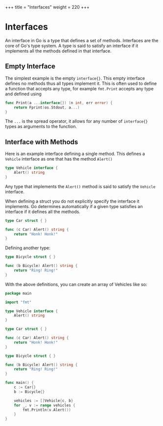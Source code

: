 +++
title = "Interfaces"
weight = 220
+++

# Interfaces

An interface in Go is a type that defines a set of methods. Interfaces are the core of Go's type system. A type is said to satisfy an interface if it implements all the methods defined in that interface.

## Empty Interface

The simplest example is the empty `interface{}`. This empty interface defines no methods thus all types implement it. This is often used to define a function that accepts any type, for example `fmt.Print` accepts any type and defined using

```go
func Print(a ...interface{}) (n int, err error) {
    return Fprint(os.Stdout, a...)
}
```

The `...` is the spread operator, it allows for any number of `interface{}` types as arguments to the function.

## Interface with Methods

Here is an example interface defining a single method. This defines a `Vehicle` interface as one that has the method `Alert()`

```go
type Vehicle interface {
    Alert() string
}
```

Any type that implements the `Alert()` method is said to satisfy the `Vehicle` interface.

When defining a struct you do not explicitly specify the interface it implements. Go determines automatically if a given type satisfies an interface if it defines all the methods.

```go
type Car struct { }

func (c Car) Alert() string {
    return "Honk! Honk!"
}
```

Defining another type:

```go
type Bicycle struct { }

func (b Bicycle) Alert() string {
    return "Ring! Ring!"
}
```

With the above definitions, you can create an array of Vehicles like so:

```go
package main

import "fmt"

type Vehicle interface {
    Alert() string
}

type Car struct { }

func (c Car) Alert() string {
    return "Honk! Honk!"
}

type Bicycle struct { }

func (b Bicycle) Alert() string {
    return "Ring! Ring!"
}

func main() {
    c := Car{}
    b := Bicycle{}

    vehicles := []Vehicle{c, b}
    for _, v := range vehicles {
        fmt.Println(v.Alert())
    }
}
```
